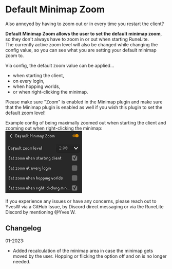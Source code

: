 # Default Minimap Zoom
Also annoyed by having to zoom out or in every time you restart the client?<br>

**Default Minimap Zoom allows the user to set the default minimap zoom**, so they don't always have to zoom in or out when starting RuneLite.<br>
The currently active zoom level will also be changed while changing the config value, so you can see what you are setting your default minimap zoom to.

Via config, the default zoom value can be applied...<br>
- when starting the client,
- on every login,
- when hopping worlds,
- or when right-clicking the minimap.

Please make sure "Zoom" is enabled in the Minimap plugin and make sure that the Minimap plugin is enabled as well if you wish this plugin to set the default zoom level!

Example config of being maximally zoomed out when starting the client and zooming out when right-clicking the minimap:<br>
![Example config](src/main/resources/img/example-config.PNG)<br>

If you experience any issues or have any concerns, please reach out to YvesW via a GitHub Issue, by Discord direct messaging or via the RuneLite Discord by mentioning @Yves W.

## Changelog

01-2023:
- Added recalculation of the minimap area in case the minimap gets moved by the user. Hopping or flicking the option off and on is no longer needed.